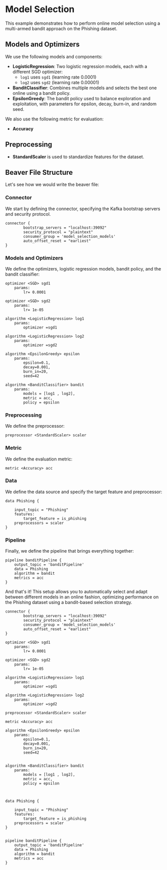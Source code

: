 # Model Selection

This example demonstrates how to perform online model selection using a multi-armed bandit approach on the Phishing dataset.

## Models and Optimizers

We use the following models and components:

- **LogisticRegression**: Two logistic regression models, each with a different SGD optimizer:
  - `log1` uses `sgd1` (learning rate 0.0001)
  - `log2` uses `sgd2` (learning rate 0.00001)
- **BanditClassifier**: Combines multiple models and selects the best one online using a bandit policy.
- **EpsilonGreedy**: The bandit policy used to balance exploration and exploitation, with parameters for epsilon, decay, burn-in, and random seed.

We also use the following metric for evaluation:

- **Accuracy**

## Preprocessing

- **StandardScaler** is used to standardize features for the dataset.

## Beaver File Structure

Let's see how we would write the beaver file:

### Connector

We start by defining the connector, specifying the Kafka bootstrap servers and security protocol.

```
connector {
        bootstrap_servers = "localhost:39092"
        security_protocol = "plaintext"
        consumer_group = 'model_selection_models'
        auto_offset_reset = "earliest"
}
```

### Models and Optimizers

We define the optimizers, logistic regression models, bandit policy, and the bandit classifier:

```
optimizer <SGD> sgd1
    params:
        lr= 0.0001

optimizer <SGD> sgd2
    params:
        lr= 1e-05

algorithm <LogisticRegression> log1
    params:
        optimizer =sgd1

algorithm <LogisticRegression> log2
    params:
        optimizer =sgd2

algorithm <EpsilonGreedy> epsilon
    params:
        epsilon=0.1,
        decay=0.001,
        burn_in=20,
        seed=42

algorithm <BanditClassifier> bandit
    params:
        models = [log1 , log2],
        metric = acc,
        policy = epsilon
```

### Preprocessing

We define the preprocessor:

```
preprocessor <StandardScaler> scaler
```

### Metric

We define the evaluation metric:

```
metric <Accuracy> acc
```

### Data

We define the data source and specify the target feature and preprocessor:

```
data Phishing {

    input_topic = "Phishing"
    features:
        target_feature = is_phishing
    preprocessors = scaler
}
```

### Pipeline

Finally, we define the pipeline that brings everything together:

```
pipeline banditPipeline {
    output_topic = 'banditPipeline'
    data = Phishing
    algorithm = bandit
    metrics = acc
}
```

And that's it! This setup allows you to automatically select and adapt between different models in an online fashion, optimizing performance on the Phishing dataset using a bandit-based selection strategy.

```
connector {
        bootstrap_servers = "localhost:39092"
        security_protocol = "plaintext"
        consumer_group = 'model_selection_models'
        auto_offset_reset = "earliest"
}

optimizer <SGD> sgd1
    params:
        lr= 0.0001

optimizer <SGD> sgd2
    params:
        lr= 1e-05

algorithm <LogisticRegression> log1
    params:
        optimizer =sgd1

algorithm <LogisticRegression> log2
    params:
        optimizer =sgd2

preprocessor <StandardScaler> scaler

metric <Accuracy> acc

algorithm <EpsilonGreedy> epsilon
    params:
        epsilon=0.1,
        decay=0.001,
        burn_in=20,
        seed=42


algorithm <BanditClassifier> bandit
    params:
        models = [log1 , log2],
        metric = acc,
        policy = epsilon



data Phishing {

    input_topic = "Phishing"
    features:
        target_feature = is_phishing
    preprocessors = scaler
}


pipeline banditPipeline {
    output_topic = 'banditPipeline'
    data = Phishing
    algorithm = bandit
    metrics = acc
}
```
